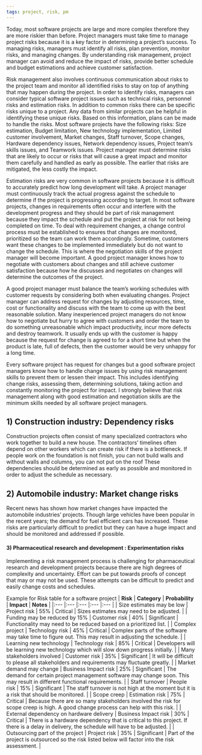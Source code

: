 ```yaml
---
tags: project, risk, pm
---
```


Today, most software projects are large and more complex therefore they are more riskier than before. Project managers must take time to manage project risks because it is a key factor in determining a project’s success. To managing risks, managers must identify all risks, plan prevention, monitor risks, and managing changes. By understanding risk management, project manager can avoid and reduce the impact of risks, provide better schedule and budget estimations and achieve customer satisfaction.

Risk management also involves continuous communication about risks to the project team and monitor all identified risks to stay on top of anything that may happen during the project. In order to identify risks, managers can consider typical software project issues such as technical risks, personnel risks and estimation risks. In addition to common risks there can be specific risks unique to a project. Any data from similar projects can be helpful in identifying these unique risks. Based on this information, plans can be made to handle the risks. Most software projects have the following risks: Size estimation, Budget limitation, New technology implementation, Limited customer involvement, Market changes, Staff turnover, Scope changes, Hardware dependency issues, Network dependency issues, Project team’s skills issues, and Teamwork issues. Project manager must determine risks that are likely to occur or risks that will cause a great impact and monitor them carefully and handled as early as possible. The earlier that risks are mitigated, the less costly the impact.

Estimation risks are very common in software projects because it is difficult to accurately predict how long development will take. A project manager must continuously track the actual progress against the schedule to determine if the project is progressing according to target. In most software projects, changes in requirements often occur and interfere with the development progress and they should be part of risk management because they impact the schedule and put the project at risk for not being completed on time. To deal with requirement changes, a change control process must be established to ensures that changes are monitored, prioritized so the team can work them accordingly. Sometime, customers want these changes to be implemented immediately but do not want to change the schedule. This is where the negotiation skills of the project manager will become important. A good project manager knows how to negotiate with customers about changes and still achieve customer satisfaction because how he discusses and negotiates on changes will determine the outcomes of the project.

A good project manager must balance the team’s working schedules with customer requests by considering both when evaluating changes. Project manager can address request for changes by adjusting resources, time, cost or functionality and discuss with the team to come up with the best reasonable solution. Many inexperienced project managers do not know how to negotiate but hurry to agree with customers and order the team to do something unreasonable which impact productivity, incur more defects and destroy teamwork. It usually ends up with the customer is happy because the request for change is agreed to for a short time but when the product is late, full of defects, then the customer would be very unhappy for a long time.

Every software project has request for changes but a good software project managers know how to handle change issues by using risk management skills to prevent them or lessen their impact. This includes identifying change risks, assessing them, determining solutions, taking action and constantly monitoring the project for impact. I strongly believe that risk management along with good estimation and negotiation skills are the minimum skills needed by all software project managers.

## 1) Construction industry: Dependency risks

Construction projects often consist of many specialized contractors who work together to build a new house. The contractors’ timelines often depend on other workers which can create risk if there is a bottleneck. If people work on the foundation is not finish, you can not build walls and without walls and columns, you can not put on the roof These dependencies should be determined as early as possible and monitored in order to adjust the schedule as necessary.

## 2) Automobile industry: Market change risks

Recent news has shown how market changes have impacted the automobile industries’ projects. Though large vehicles have been popular in the recent years; the demand for fuel efficient cars has increased. These risks are particularly difficult to predict but they can have a huge impact and should be monitored and addressed if possible.

#### 3) Pharmaceutical research and development : Experimentation risks

Implementing a risk management process is challenging for pharmaceutical research and development projects because there are high degrees of complexity and uncertainty. Effort can be put towards proofs of concept that may or may not be used. These attempts can be difficult to predict and easily change costs and schedules.

Example for Risk table for a software project | **Risk** | **Category** | **Probability** | **Impact** | **Notes** | |:--- |:--- |:--- |:--- |:--- | | Size estimates may be low | Project risk | 55% | Critical | Sizes estimates may need to be adjusted. | | Funding may be reduced by 15% | Customer risk | 40% | Significant | Functionality may need to be reduced based on a prioritized list. | | Complex project | Technology risk | 45% | Critical | Complex parts of the software may take time to figure out. This may result in adjusting the schedule. | | Learning new technology | Technology risk | 85% | Critical | Developers will be learning new technology which will slow down progress initially. | | Many stakeholders involved | Customer risk | 35% | Significant | It will be difficult to please all stakeholders and requirements may fluctuate greatly. | | Market demand may change | Business Impact risk | 25% | Significant | The demand for certain project management software may change soon. This may result in different functional requirements. | | Staff turnover | People risk | 15% | Significant | The staff turnover is not high at the moment but it is a risk that should be monitored. | | Scope creep | Estimation risk | 75% | Critical | Because there are so many stakeholders involved the risk for scope creep is high. A good change process can help with this risk. | | External dependency on hardware delivery | Business Impact risk | 30% | Critical | There is a hardware dependency that is critical to this project. If there is a delay in delivery, the schedule will have to be adjusted. | | Outsourcing part of the project | Project risk | 35% | Significant | Part of the project is outsourced so the risk listed below will factor into the risk assessment. |
